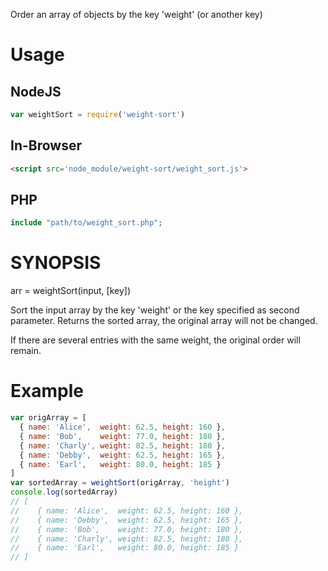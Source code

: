 Order an array of objects by the key 'weight' (or another key)

# Usage
## NodeJS
```js
var weightSort = require('weight-sort')
```

## In-Browser
```html
<script src='node_module/weight-sort/weight_sort.js'>
```

## PHP
```php
include "path/to/weight_sort.php";
```

# SYNOPSIS
arr = weightSort(input, [key])

Sort the input array by the key 'weight' or the key specified as second
parameter. Returns the sorted array, the original array will not be changed.

If there are several entries with the same weight, the original order will
remain.

# Example
```js
var origArray = [
  { name: 'Alice',  weight: 62.5, height: 160 },
  { name: 'Bob',    weight: 77.0, height: 180 },
  { name: 'Charly', weight: 82.5, height: 180 },
  { name: 'Debby',  weight: 62.5, height: 165 },
  { name: 'Earl',   weight: 80.0, height: 185 }
]
var sortedArray = weightSort(origArray, 'height')
console.log(sortedArray)
// [
//    { name: 'Alice',  weight: 62.5, height: 160 },
//    { name: 'Debby',  weight: 62.5, height: 165 },
//    { name: 'Bob',    weight: 77.0, height: 180 },
//    { name: 'Charly', weight: 82.5, height: 180 },
//    { name: 'Earl',   weight: 80.0, height: 185 }
// ]
```

